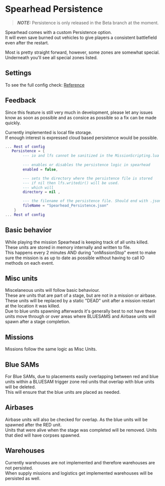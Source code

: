 # Spearhead Persistence

> **_NOTE:_** Persistence is only released in the Beta branch at the moment.

Spearhead comes with a custom Persistence option. <br/>
It will even save burned out vehicles to give players a consistent battlefield even after the restart. <br/>

Most is pretty straight forward, however, some zones are somewhat special. <br/>
Underneath you'll see all special zones listed.

## Settings

To see the full config check: [Reference](./Reference.html#Configuration)

## Feedback

Since this feature is still very much in development, please let any issues know as soon as possible and as consice as possible so a fix can be made quickly. 

Currently implemented is local file storage. <br/>
If enough interest is expressed cloud based persistence would be possible. <br/>


```lua
... Rest of config
   Persistence = {
        --- io and lfs cannot be sanitized in the MissionScripting.lua
        
        --- enables or disables the persistence logic in spearhead
        enabled = false,

        --- sets the directory where the persistence file is stored
        --- if nil then lfs.writedir() will be used. 
        --- which will 
        directory = nil ,

        --- the filename of the persistence file. Should end with .json for convention, but any text extension should do.
        fileName = "Spearhead_Persistence.json"
    }
... Rest of config

```



## Basic behavior

While playing the mission Spearhead is keeping track of all units killed. <br/>
These units are stored in memory internally and written to file. <br/>
This happens every 2 minutes AND during "onMissionStop" event to make sure the mission is as up to date as possible without having to call IO methods on each event.<br/>

## Misc units

Miscelaneous units will follow basic behaviour. <br/>
These are units that are part of a stage, but are not in a mission or airbase. <br/>
These units will be replaced by a static "DEAD" unit after a mission restart at the location it was killed. <br/>
Due to blue units spawning afterwards it's generally best to not have these units move through or over areas where BLUESAMS and Airbase units will spawn after a stage completion.

## Missions

Missions follow the same logic as Misc Units. <br/>

## Blue SAMs

For Blue SAMs, due to placements easily overlapping between red and blue units within a BLUESAM trigger zone red units that overlap with blue units will be deleted. 
<br/>
This will ensure that the blue units are placed as needed. <br/>


## Airbases

Airbase units will also be checked for overlap. As the blue units will be spawned after the RED unit. <br/>
Units that were alive when the stage was completed will be removed. Units that died will have corpses spawned. <br/>

## Warehouses

Currently warehouses are not implemented and therefore warehouses are not persisted. <br/>
When supply missions and logistics get implemented warehouses will be persisted as well. <br/>
